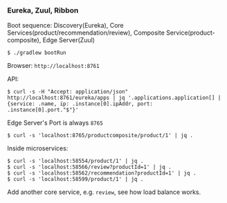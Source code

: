 ### Eureka, Zuul, Ribbon

Boot sequence: Discovery(Eureka), Core Services(product/recommendation/review), Composite Service(product-composite), Edge Server(Zuul)

    $ ./gradlew bootRun

Browser: `http://localhost:8761`

API:

    $ curl -s -H "Accept: application/json" http://localhost:8761/eureka/apps | jq '.applications.application[] | {service: .name, ip: .instance[0].ipAddr, port: .instance[0].port."$"}'

Edge Server's Port is always `8765`

    $ curl -s 'localhost:8765/productcomposite/product/1' | jq .

Inside microservices:

    $ curl -s 'localhost:58554/product/1' | jq .
    $ curl -s 'localhost:58566/review?productId=1' | jq .
    $ curl -s 'localhost:58562/recommendation?productId=1' | jq .
    $ curl -s 'localhost:58599/product/1' | jq .

Add another core service, e.g. `review`, see how load balance works.
